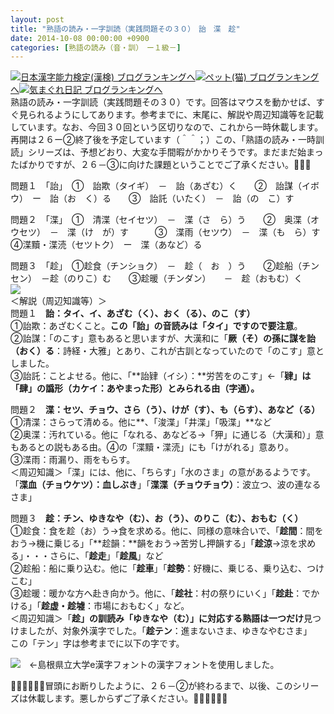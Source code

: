 ```yaml
---
layout: post
title: "熟語の読み・一字訓読（実践問題その３０）　詒　渫　趁"
date: 2014-10-08 00:00:00 +0900
categories: [熟語の読み（音・訓）　ー１級－]
---
```


[![](/syuusyuu9701/assets/images/熟語の読み・一字訓読（実践問題その３０）-詒-渫-趁-br_c_3028_1.gif)](http://blog.with2.net/link.php?1659096:3028 "日本漢字能力検定(漢検) ブログランキングへ")[日本漢字能力検定(漢検) ブログランキングへ](http://blog.with2.net/link.php?1659096:3028)[![](/syuusyuu9701/assets/images/熟語の読み・一字訓読（実践問題その３０）-詒-渫-趁-br_c_1348_1.gif)](http://blog.with2.net/link.php?1659096:1348 "ペット(猫) ブログランキングへ")[ペット(猫) ブログランキングへ](http://blog.with2.net/link.php?1659096:1348)[![](/syuusyuu9701/assets/images/熟語の読み・一字訓読（実践問題その３０）-詒-渫-趁-br_c_9257_1.gif)](http://blog.with2.net/link.php?1659096:9257 "気まぐれ日記 ブログランキングへ")[気まぐれ日記 ブログランキングへ](http://blog.with2.net/link.php?1659096:9257)  
熟語の読み・一字訓読（実践問題その３０）です。回答はマウスを動かせば、すぐ見られるようにしてあります。参考までに、末尾に、解説や周辺知識等を記載しています。なお、今回３０回という区切りなので、これから一時休載します。再開は２６ー②終了後を予定しています（＾＾；）この、「熟語の読み・一時訓読」シリーズは、予想どおり、大変な手間暇がかかりそうです。まだまだ始まったばかりですが、２６－③に向けた課題ということでご了承ください。👋👋👋  
  
問題１　「詒」　①　詒欺（タイギ）　－　詒（あざむ）く　　②　詒謀（イボウ）　ー　詒（お　く）る　　③　詒託（いたく）　－　詒（の　こ）す  
  
問題２　「渫」　①　清渫（セイセツ）　－　渫（さ　ら）う　　②　奥渫（オウセツ）　－　渫（け　が）す　　　③　渫雨（セツウ）　－　渫（も　ら）す　　　  
④渫黷・渫涜（セツトク）　ー　渫（あなど）る  
  
問題３　「趁」　①趁食（チンショク）　－　趁（　お　）う　　②趁船（チンセン）　－趁（のりこ）む　　③趁暖（チンダン）　　－　趁（おもむ）く  
![](/syuusyuu9701/assets/images/熟語の読み・一字訓読（実践問題その３０）-詒-渫-趁-df4fbf8f2059f87307fc08c7137f1e80.jpg)  
＜解説（周辺知識等）＞  
問題１　**詒：タイ、イ、あざむ（く）、おく（る）、のこ（す）**  
①詒欺：あざむくこと。**この「詒」の音読みは「タイ」ですので要注意**。  
②詒謀：「のこす」意もあると思いますが、大漢和に「**厥（そ）の孫に謀を詒（おく）る**：詩経・大雅」とあり、これが古訓となっていたので「のこす」意としました。  
③詒託：ことよせる。他に、「**詒肄（イシ）：**労苦をのこす」←「**肄」は「肆」の譌形（カケイ：あやまった形）とみられる由（字通）。**  
  
問題２　**渫：セツ、チョウ、さら（う）、けが（す）、も（らす）、あなど（る）**  
①清渫：さらって清める。他に**、「浚渫」「井渫」「吸渫」**など  
②奥渫：汚れている。他に「なれる、あなどる→「狎」に通じる（大漢和）」意もあるとの説もある由。④の「渫黷・渫涜」にも「けがれる」意あり。  
③渫雨：雨漏り、雨をもらす。  
＜周辺知識＞「渫」には、他に、「ちらす」「水のさま」の意があるようです。「**渫血（チョウケツ）：血しぶき**」「**渫渫（チョウチョウ）**：波立つ、波の連なるさま」  
  
問題３　**趁：チン、ゆきなや（む）、お（う）、のりこ（む）、おもむ（く）**  
①趁食：食を趁（お）う→食を求める。他に、同様の意味合いで、「**趁間**：間をおう→機に乗じる」「**趁韻：**韻をおう→苦労し押韻する」「**趁涼**→涼を求める」・・・さらに、「**趁走**」「**趁風**」など  
②趁船：船に乗り込む。他に「**趁車**」「**趁勢**：好機に、乗じる、乗り込む、つけこむ」  
③趁暖：暖かな方へ赴き向かう。他に、「**趁社**：村の祭りにいく」「**趁赴**：でかける」「**趁虚・趁墟**：市場におもむく」など。  
＜周辺知識＞「**趁」の訓読み「ゆきなや（む）」に対応する熟語は一つだけ**見つけましたが、対象外漢字でした。「**趁テン**：進まないさま、ゆきなやむさま」  
この「テン」字は参考までに以下の字です。  
  
![](/syuusyuu9701/assets/images/熟語の読み・一字訓読（実践問題その３０）-詒-渫-趁-a4bde867fabb25c41d490f0516796c64.png)　←島根県立大学e漢字フォントの漢字フォントを使用しました。  
  
👋👋👋👋👋👋冒頭にお断りしたように、２６－②が終わるまで、以後、このシリーズは休載します。悪しからずご了承ください。👋👋👋👋👋👋  